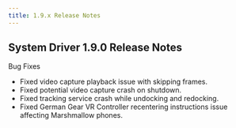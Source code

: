 ```yaml
---
title: 1.9.x Release Notes
---
```




## System Driver 1.9.0 Release Notes

Bug Fixes

* Fixed video capture playback issue with skipping frames.
* Fixed potential video capture crash on shutdown.
* Fixed tracking service crash while undocking and redocking.
* Fixed German Gear VR Controller recentering instructions issue affecting Marshmallow phones.

